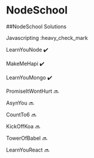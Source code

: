 # NodeSchool
##NodeSchool Solutions

Javascripting :heavy_check_mark 

LearnYouNode :heavy_check_mark:

MakeMeHapi :heavy_check_mark:

LearnYouMongo :heavy_check_mark:

PromiseItWontHurt :soon:

AsynYou :soon:

CountTo6 :soon:

KickOffKoa :soon:

TowerOfBabel :soon:

LearnYouReact :soon:
